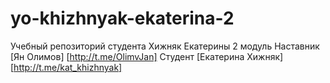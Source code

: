 # yo-khizhnyak-ekaterina-2
Учебный репозиторий студента Хижняк Екатерины 2 модуль
Наставник [Ян Олимов] [http://t.me/OlimvJan]
Студент [Екатерина Хижняк] [http://t.me/kat_khizhnyak]